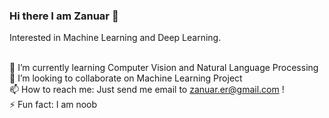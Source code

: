 ### Hi there I am Zanuar 👋

<!--
**zanuarts/zanuarts** is a ✨ _special_ ✨ repository because its `README.md` (this file) appears on your GitHub profile.

Here are some ideas to get you started:

- 🔭 I’m currently working on ...
- 🌱 I’m currently learning ...
- 👯 I’m looking to collaborate on ...
- 🤔 I’m looking for help with ...
- 💬 Ask me about ...
- 📫 How to reach me: ...
- 😄 Pronouns: ...
- ⚡ Fun fact: ...
-->

Interested in Machine Learning and Deep Learning.

<br>🌱 I’m currently learning Computer Vision and Natural Language Processing
<br>👯 I’m looking to collaborate on Machine Learning Project
<br>📫 How to reach me: Just send me email to zanuar.er@gmail.com !
<br>⚡ Fun fact: I am noob
